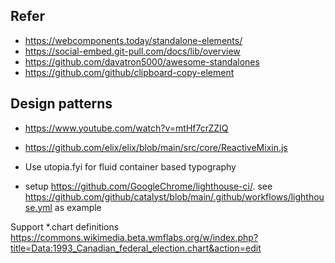 ## Refer

- https://webcomponents.today/standalone-elements/
- https://social-embed.git-pull.com/docs/lib/overview
- https://github.com/davatron5000/awesome-standalones
- https://github.com/github/clipboard-copy-element

## Design patterns

- <https://www.youtube.com/watch?v=mtHf7crZZIQ>
- <https://github.com/elix/elix/blob/main/src/core/ReactiveMixin.js>

- Use utopia.fyi for fluid container based typography
- setup <https://github.com/GoogleChrome/lighthouse-ci/>. see <https://github.com/github/catalyst/blob/main/.github/workflows/lighthouse.yml> as example

Support *.chart definitions
<https://commons.wikimedia.beta.wmflabs.org/w/index.php?title=Data:1993_Canadian_federal_election.chart&action=edit>
